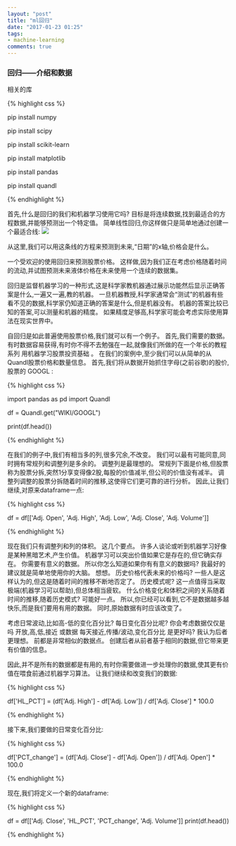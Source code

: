 ```yaml
---
layout: "post"
title: "ml回归"
date: "2017-01-23 01:25"
tags:
- machine-learning
comments: true
---
```


### 回归——介绍和数据
  相关的库

{% highlight css %}

  pip install numpy

  pip install scipy

  pip install scikit-learn

  pip install matplotlib

  pip install pandas

  pip install quandl

{% endhighlight %}

  首先,什么是回归的我们和机器学习使用它吗? 目标是将连续数据,找到最适合的方程数据,并能够预测出一个特定值。
简单线性回归,你这样做只是简单地通过创建一个最适合线:
![](https://pythonprogramming.net/static/images/machine-learning/linear-regression-algorithm-tutorial-test.png)

从这里,我们可以用这条线的方程来预测到未来,“日期”的x轴,价格会是什么。

一个受欢迎的使用回归来预测股票价格。 这样做,因为我们正在考虑价格随着时间的流动,并试图预测未来液体价格在未来使用一个连续的数据集。

回归是监督机器学习的一种形式,这是科学家教机器通过展示功能然后显示正确答案是什么,一遍又一遍,教的机器。 一旦机器教授,科学家通常会“测试”的机器有些看不见的数据,科学家仍知道正确的答案是什么,但是机器没有。 机器的答案比较已知的答案,可以测量和机器的精度。 如果精度足够高,科学家可能会考虑实际使用算法在现实世界中。

自回归是如此普遍使用股票价格,我们就可以有一个例子。 首先,我们需要的数据。 有时数据容易获得,有时你不得不去勉强在一起,就像我们所做的在一个年长的教程系列 用机器学习股票投资基础 。 在我们的案例中,至少我们可以从简单的从Quandl股票价格和数量信息。 首先,我们将从数据开始抓住字母(之前谷歌)的股价,股票的 GOOGL :

{% highlight css %}

import pandas as pd
import Quandl

df = Quandl.get("WIKI/GOOGL")

print(df.head())

{% endhighlight %}

在我们的例子中,我们有相当多的列,很多冗余,不改变。 我们可以最有可能同意,同时拥有常规列和调整列是多余的。 调整列是最理想的。 常规列下面是价格,但股票称为股票分拆,突然1分享变得像2股,每股的价值减半,但公司的价值没有减半。 调整列调整的股票分拆随着时间的推移,这使得它们更可靠的进行分析。
因此,让我们继续,对原来dataframe一点:

{% highlight css %}

df = df[['Adj. Open',  'Adj. High',  'Adj. Low',  'Adj. Close', 'Adj. Volume']]

{% endhighlight %}

现在我们只有调整列和列的体积。 这几个要点。 许多人谈论或听到机器学习好像是某种黑暗艺术,产生价值。 机器学习可以突出价值如果它是存在的,但它确实存在。 你需要有意义的数据。 所以你怎么知道如果你有有意义的数据吗? 我最好的建议就是简单地使用你的大脑。 想想。 历史价格代表未来的价格吗? 一些人是这样认为的,但这是随着时间的推移不断地否定了。 历史模式呢? 这一点值得当采取极端(机器学习可以帮助),但总体相当疲软。 什么价格变化和体积之间的关系随着时间的推移,随着历史模式? 可能好一点。 所以,你已经可以看到,它不是数据越多越快乐,而是我们要用有用的数据。 同时,原始数据有时应该改变了。

考虑日常波动,比如高-低的变化百分比? 每日变化百分比呢? 你会考虑数据仅仅是吗 开放,高,低,接近 或数据 每天接近,传播/波动,变化百分比 是更好吗? 我认为后者更理想。 前都是非常相似的数据点。 创建后者从前者基于相同的数据,但它带来更有价值的信息。

因此,并不是所有的数据都是有用的,有时你需要做进一步处理你的数据,使其更有价值在喂食前通过机器学习算法。 让我们继续和改变我们的数据:

{% highlight css %}

df['HL_PCT'] = (df['Adj. High'] - df['Adj. Low']) / df['Adj. Close'] * 100.0

{% endhighlight %}

接下来,我们要做的日常变化百分比:

{% highlight css %}

df['PCT_change'] = (df['Adj. Close'] - df['Adj. Open']) / df['Adj. Open'] * 100.0

{% endhighlight %}


现在,我们将定义一个新的dataframe:

{% highlight css %}


df = df[['Adj. Close', 'HL_PCT', 'PCT_change', 'Adj. Volume']]
print(df.head())

{% endhighlight %}
